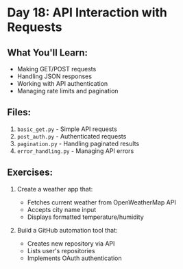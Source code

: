 # Day 18: API Interaction with Requests

## What You'll Learn:
- Making GET/POST requests
- Handling JSON responses
- Working with API authentication
- Managing rate limits and pagination

## Files:
1. `basic_get.py` - Simple API requests
2. `post_auth.py` - Authenticated requests
3. `pagination.py` - Handling paginated results
4. `error_handling.py` - Managing API errors

## Exercises:
1. Create a weather app that:
   - Fetches current weather from OpenWeatherMap API
   - Accepts city name input
   - Displays formatted temperature/humidity

2. Build a GitHub automation tool that:
   - Creates new repository via API
   - Lists user's repositories
   - Implements OAuth authentication